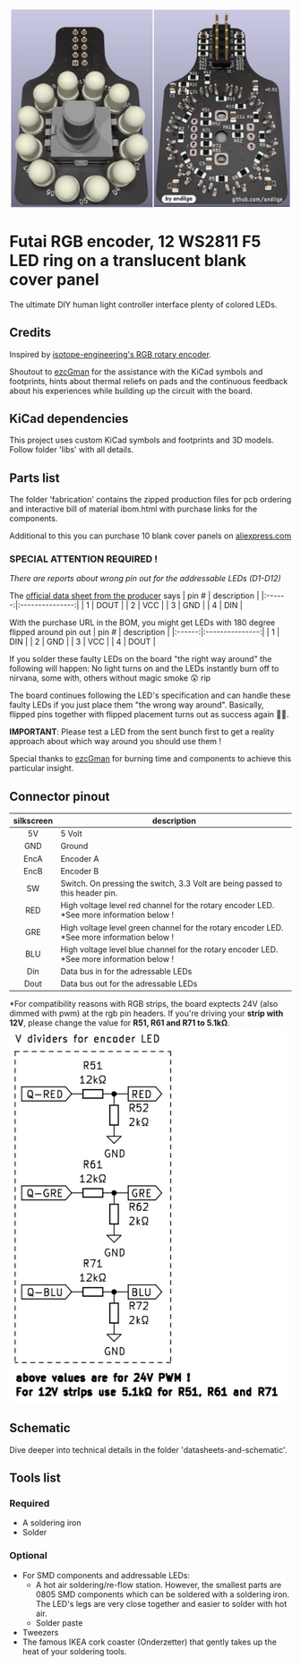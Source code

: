 ![The PCB](https://github.com/andilge/Futai-Encoder-WS2811-ring/blob/main/images/board-front-and-rear.png?raw=true)

# Futai RGB encoder, 12 WS2811 F5 LED ring on a translucent blank cover panel
The ultimate DIY human light controller interface plenty of colored LEDs.

## Credits
Inspired by [isotope-engineering's RGB rotary encoder](https://github.com/isotope-engineering/RGB-Encoder-Board "isotope-engineering's RGB rotary encoder").

Shoutout to [ezcGman](https://github.com/ezcGman "ezcGman") for the assistance with the KiCad symbols and footprints, hints about thermal reliefs on pads and the continuous feedback about his experiences while building up the circuit with the board.

## KiCad dependencies
This project uses custom KiCad symbols and footprints and 3D models. Follow folder 'libs' with all details.

## Parts list
The folder 'fabrication' contains the zipped production files for pcb ordering and interactive bill of material ibom.html with purchase links for the components.

Additional to this you can purchase 10 blank cover panels on [aliexpress.com](https://www.aliexpress.com/item/32884601740.html "aliexpress.com")

### SPECIAL ATTENTION REQUIRED !
*There are reports about wrong pin out for the addressable LEDs (D1-D12)*

The [official data sheet from the producer](http://cn.world-semi.com/DownLoadFile/98 "official data sheet from the producer") says
|  pin # |   description   |
|:------:|:---------------:|
|   1    |       DOUT      |
|   2    |       VCC       |
|   3    |       GND       |
|   4    |       DIN       |


With the purchase URL in the BOM, you might get LEDs with 180 degree flipped around pin out
|  pin # |   description   |
|:------:|:---------------:|
|   1    |       DIN       |
|   2    |       GND       |
|   3    |       VCC       |
|   4    |       DOUT      |

If you solder these faulty LEDs on the board "the right way around" the following will happen:
No light turns on and the LEDs instantly burn off to nirvana, some with, others without magic smoke :astonished: rip

The board continues following the LED's specification and can handle these faulty LEDs if you just place them "the wrong way around". Basically, flipped pins together with flipped placement turns out as success again :man_facepalming:.

**IMPORTANT**: Please test a LED from the sent bunch first to get a reality approach about which way around you should use them !

Special thanks to [ezcGman](https://github.com/ezcGman "ezcGman") for burning time and components to achieve this particular insight.

## Connector pinout
| silkscreen | description                                                                                |
|:----------:|--------------------------------------------------------------------------------------------|
| 5V         | 5 Volt                                                                                     |
| GND        | Ground                                                                                     |
| EncA       | Encoder A                                                                                  |
| EncB       | Encoder B                                                                                  |
| SW         | Switch. On pressing the switch, 3.3 Volt are being passed to this header pin.              |
| RED        | High voltage level red channel for the rotary encoder LED. *See more information below !   |
| GRE        | High voltage level green channel for the rotary encoder LED. *See more information below ! |
| BLU        | High voltage level blue channel for the rotary encoder LED. *See more information below !  |
| Din        | Data bus in for the adressable LEDs                                                        |
| Dout       | Data bus out for the adressable LEDs                                                       |

*For compatibility reasons with RGB strips, the board exptects 24V (also dimmed with pwm) at the rgb pin headers. If you're driving your **strip with 12V**, please change the value for **R51, R61 and R71 to 5.1kΩ**.
![Voltage dividers for encoder LED](https://github.com/andilge/Futai-Encoder-WS2811-ring/blob/main/images/v-divider-for-encoder-LED.png?raw=true)

## Schematic
Dive deeper into technical details in the folder 'datasheets-and-schematic'.

## Tools list
### Required
- A soldering iron
- Solder

### Optional
- For SMD components and addressable LEDs:
  - A hot air soldering/re-flow station. However, the smallest parts are 0805 SMD components which can be soldered with a soldering iron. The LED's legs are very close together and easier to solder with hot air.
  - Solder paste
- Tweezers
- The famous IKEA cork coaster (Onderzetter) that gently takes up the heat of your soldering tools.

